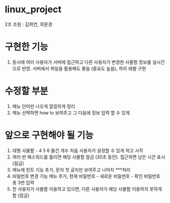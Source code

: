 # linux_project

2조 조원 : 김희연, 최문경

# 구현한 기능
1. 동시에 여러 사용자가 서버에 접근하고 다른 사용자가 변경한 사물함 정보를 
실시간으로 반영. 서버에서 파일을 활용해도 좋음 (중요도 높음), 하이 레벨 구현

# 수정할 부분
1. 메뉴 단어만 나오게 깔끔하게 정리
2. 메뉴 선택하면 how to 보여주고 그 다음에 정보 입력 할 수 있게

# 앞으로 구현해야 될 기능
1. 대형 사물함 - 4 5 6 물건 개수 처음 사용자가 설정할 수 있게 하고 시작
2. 여러 번 패스워드를 틀리면 해당 사물함 잠금 (30초 동안). 접근하면 남은 시간 표시 (잠금)
3. 메뉴에 힌트 기능 추가, 문자 첫 글자만 보여주고 나머지 ***처리
4. 비밀번호 변경 기능 메뉴 추가, 현재 비밀번호 - 새로운 비밀번호 - 확인 비밀번호 총 3번 입력
5. 한 사용자가 사물함 이용하고 있으면, 다른 사용자가 해당 사물함 이용하지 못하게 함 (잠금)